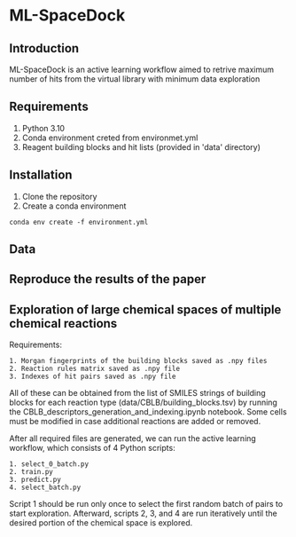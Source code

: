 # ML-SpaceDock

## Introduction
ML-SpaceDock is an active learning workflow aimed to retrive maximum number of hits from the virtual library with minimum data exploration

## Requirements
1. Python 3.10
2. Conda environment creted from environmet.yml
3. Reagent building blocks and hit lists (provided in 'data' directory)

## Installation 
1. Clone the repository
2. Create a conda environment
  ```
  conda env create -f environment.yml
  ```

## Data 

## Reproduce the results of the paper

## Exploration of large chemical spaces of multiple chemical reactions
Requirements:

    1. Morgan fingerprints of the building blocks saved as .npy files
    2. Reaction rules matrix saved as .npy file
    3. Indexes of hit pairs saved as .npy file

All of these can be obtained from the list of SMILES strings of building blocks for each reaction type (data/CBLB/building_blocks.tsv) by running the CBLB_descriptors_generation_and_indexing.ipynb notebook.
Some cells must be modified in case additional reactions are added or removed.

After all required files are generated, we can run the active learning workflow, which consists of 4 Python scripts:

    1. select_0_batch.py
    2. train.py
    3. predict.py
    4. select_batch.py

Script 1 should be run only once to select the first random batch of pairs to start exploration. Afterward, scripts 2, 3, and 4 are run iteratively until the desired portion of the chemical space is explored.




 

